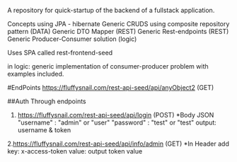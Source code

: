 A repository for quick-startup of the backend of a fullstack application. 

Concepts
using JPA - hibernate
Generic CRUDS using composite repository pattern (DATA)
Generic DTO Mapper (REST)
Generic Rest-endpoints (REST)
Generic Producer-Consumer solution (logic)

Uses SPA called rest-frontend-seed

in logic:
generic implementation of consumer-producer problem with examples included.


#EndPoints
https://fluffysnail.com/rest-api-seed/api/anyObject2 (GET)

##Auth Through endpoints

1. https://fluffysnail.com/rest-api-seed/api/login (POST)
*Body JSON
  "username" : "admin" or "user"
  "password" : "test" or "test"
 output: username & token
 
2.https://fluffysnail.com/rest-api-seed/api/info/admin (GET)
 *In Header add
   key: x-access-token
   value: output token value
